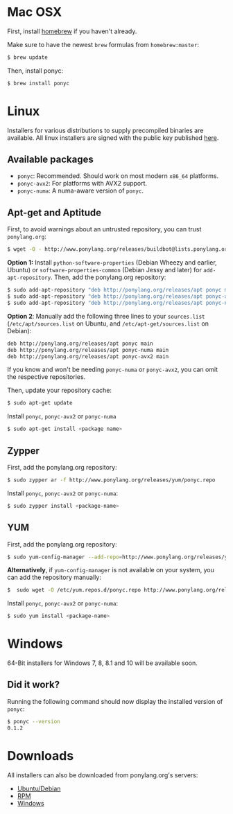 # Mac OSX
First, install [homebrew](http://brew.sh/) if you haven't already.

Make sure to have the newest ```brew``` formulas from ```homebrew:master```:

```bash
$ brew update
```

Then, install ponyc:

```bash
$ brew install ponyc
```
# Linux

Installers for various distributions to supply precompiled binaries are available. All linux installers are signed with the public key published [here](http://ponylang.org/releases/buildbot@lists.ponylang.org.gpg.key).

## Available packages

* ```ponyc```: Recommended. Should work on most modern ```x86_64``` platforms.
* ```ponyc-avx2```: For platforms with AVX2 support.
* ```ponyc-numa```: A numa-aware version of ```ponyc```.

## Apt-get and Aptitude

First, to avoid warnings about an untrusted repository, you can trust ```ponylang.org```:

```bash
$ wget -O - http://www.ponylang.org/releases/buildbot@lists.ponylang.org.gpg.key | sudo apt-key add -
```

**Option 1:** Install ```python-software-properties``` (Debian Wheezy and earlier, Ubuntu) or ```software-properties-common``` (Debian Jessy and later) for ```add-apt-repository```. Then, add the ponylang.org repository:

```bash
$ sudo add-apt-repository "deb http://ponylang.org/releases/apt ponyc main"
$ sudo add-apt-repository "deb http://ponylang.org/releases/apt ponyc-avx2 main"
$ sudo add-apt-repository "deb http://ponylang.org/releases/apt ponyc-numa main"
```

**Option 2**: Manually add the following three lines to your ```sources.list``` (```/etc/apt/sources.list``` on Ubuntu, and ```/etc/apt-get/sources.list``` on Debian):

```bash
deb http://ponylang.org/releases/apt ponyc main
deb http://ponylang.org/releases/apt ponyc-numa main
deb http://ponylang.org/releases/apt ponyc-avx2 main
```

If you know and won't be needing ```ponyc-numa``` or ```ponyc-avx2```, you can omit the respective repositories.

Then, update your repository cache:

```bash
$ sudo apt-get update
```

Install ```ponyc```, ```ponyc-avx2``` or ```ponyc-numa```

```bash
$ sudo apt-get install <package name>
```

## Zypper

First, add the ponylang.org repository:

```bash
$ sudo zypper ar -f http://www.ponylang.org/releases/yum/ponyc.repo
```

Install ```ponyc```, ```ponyc-avx2``` or ```ponyc-numa```:

```bash
$ sudo zypper install <package-name>
```

## YUM

First, add the ponylang.org repository:

```bash
$ sudo yum-config-manager --add-repo=http://www.ponylang.org/releases/yum/ponyc.repo
```

**Alternatively**, if ```yum-config-manager``` is not available on your system, you can add the repository manually:

```bash
$  sudo wget -O /etc/yum.repos.d/ponyc.repo http://www.ponylang.org/releases/yum/ponyc.repo
```

Install ```ponyc```, ```ponyc-avx2``` or ```ponyc-numa```:

```bash
$ sudo yum install <package-name>
```

# Windows

64-Bit installers for Windows 7, 8, 8.1 and 10 will be available soon.

## Did it work?

Running the following command should now display the installed version of ```ponyc```:

```bash
$ ponyc --version
0.1.2
```

# Downloads
All installers can also be downloaded from ponylang.org's servers:

* [Ubuntu/Debian](http://ponylang.org/releases/debian)
* [RPM](http://ponylang.org/releases/yum)
* [Windows](http://ponylang.org/releases/windows)
